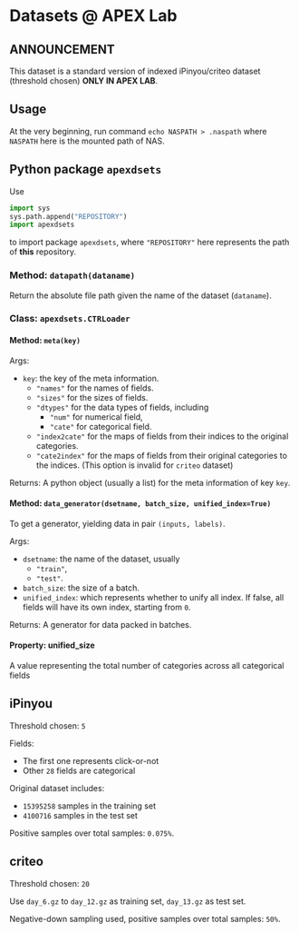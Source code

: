 # Datasets @ APEX Lab

## ANNOUNCEMENT
This dataset is a standard version of indexed iPinyou/criteo dataset (threshold chosen) **ONLY IN APEX LAB**.

## Usage
At the very beginning, run command
`echo NASPATH > .naspath`
where `NASPATH` here is the mounted path of NAS.

## Python package `apexdsets`

Use
```python
import sys
sys.path.append("REPOSITORY")
import apexdsets
```
to import package `apexdsets`, where `"REPOSITORY"` here represents the path of **this** repository.
<br/>

### Method: `datapath(dataname)`
Return the absolute file path given the name of the dataset (`dataname`).
<br/>

### Class: `apexdsets.CTRLoader`

#### Method: `meta(key)`

Args:

* `key`: the key of the meta information.
	* `"names"` for the names of fields.
	* `"sizes"` for the sizes of fields.
	* `"dtypes"` for the data types of fields, including
		* `"num"` for numerical field,
		* `"cate"` for categorical field.
	* `"index2cate"` for the maps of fields from their indices to the original categories.
	* `"cate2index"` for the maps of fields from their original categories to the indices. (This option is invalid for `criteo` dataset)
	
Returns:
A python object (usually a list) for the meta information of key `key`.
<br/>

#### Method: `data_generator(dsetname, batch_size, unified_index=True)`
To get a generator, yielding data in pair `(inputs, labels)`.

Args:

* `dsetname`: the name of the dataset, usually
	* `"train"`,
	* `"test"`.
* `batch_size`: the size of a batch.
* `unified_index`: which represents whether to unify all index. If false, all fields will have its own index, starting from `0`.

Returns:
A generator for data packed in batches.
<br/>

#### Property: unified_size
A value representing the total number of categories across all categorical fields

## iPinyou
Threshold chosen: `5`

Fields:

* The first one represents click-or-not
* Other `28` fields are categorical

Original dataset includes:

* `15395258` samples in the training set
* `4100716` samples in the test set

Positive samples over total samples: `0.075%`.

## criteo
Threshold chosen: `20`

Use `day_6.gz` to `day_12.gz` as training set, `day_13.gz` as test set.

Negative-down sampling used, positive samples over total samples: `50%`.

